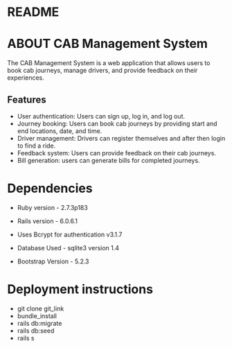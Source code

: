 # README

# ABOUT CAB Management System

The CAB Management System is a web application that allows users to book cab journeys, manage drivers, and provide feedback on their experiences.

## Features

- User authentication: Users can sign up, log in, and log out.
- Journey booking: Users can book cab journeys by providing start and end locations, date, and time.
- Driver management: Drivers can register themselves and after then login to find  a ride. 
- Feedback system: Users can provide feedback on their cab journeys.
- Bill generation: users can generate bills for completed journeys.

# Dependencies

- Ruby version - 2.7.3p183
- Rails version - 6.0.6.1

- Uses Bcrypt for authentication v3.1.7

- Database Used - sqlite3 version 1.4

- Bootstrap Version - 5.2.3

# Deployment instructions

- git clone git_link
- bundle_install
- rails db:migrate
- rails db:seed
- rails s
